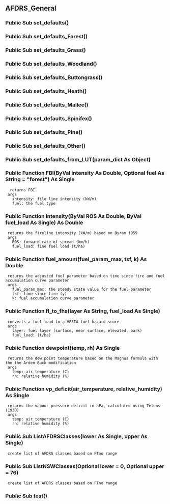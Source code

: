 ## AFDRS_General

### Public Sub set_defaults()

### Public Sub set_defaults_Forest()

### Public Sub set_defaults_Grass()

### Public Sub set_defaults_Woodland()

### Public Sub set_defaults_Buttongrass()

### Public Sub set_defaults_Heath()

### Public Sub set_defaults_Mallee()

### Public Sub set_defaults_Spinifex()

### Public Sub set_defaults_Pine()

### Public Sub set_defaults_Other()

### Public Sub set_defaults_from_LUT(param_dict As Object)

### Public Function FBI(ByVal intensity As Double, Optional fuel As String = "forest") As Single
      returns FBI.
     args
       intensity: file line intensity (kW/m)
       fuel: the fuel type

### Public Function intensity(ByVal ROS As Double, ByVal fuel_load As Single) As Double
     returns the fireline intensity (kW/m) based on Byram 1959
     args
       ROS: forward rate of spread (km/h)
       fuel_load: fine fuel load (t/ha)

### Public Function fuel_amount(fuel_param_max, tsf, k) As Double
     returns the adjusted fuel parameter based on time since fire and fuel accumulation curve parameter
     args
       fuel_param_max: the steady state value for the fuel parameter
       tsf: time since fire (y)
       k: fuel accumulation curve parameter

### Public Function fl_to_fhs(layer As String, fuel_load As Single)
     converts a fuel load to a VESTA fuel hazard score
     args
       layer: fuel layer (surface, near surface, elevated, bark)
       fuel_load: (t/ha)

### Public Function dewpoint(temp, rh) As Single
     returns the dew point temperature based on the Magnus formula with the the Arden Buck modification
     args
       temp: air temperature (C)
       rh: relative humidity (%)

### Public Function vp_deficit(air_temperature, relative_humidity) As Single
     returns the vapour pressure deficit in hPa, calculated using Tetens (1930)
     args
       temp: air temperature (C)
       rh: relative humidity (%)

### Public Sub ListAFDRSClasses(lower As Single, upper As Single)
     create list of AFDRS classes based on FTno range

### Public Sub ListNSWClasses(Optional lower = 0, Optional upper = 76)
     create list of AFDRS classes based on FTno range

### Public Sub test()
